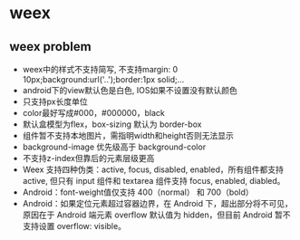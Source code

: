 # weex 
## weex problem
- weex中的样式不支持简写, 不支持margin: 0 10px;background:url('..');border:1px solid;...
- android下的view默认色是白色, IOS如果不设置没有默认颜色
- 只支持px长度单位
- color最好写成#000，#000000，black
- 默认盒模型为flex，box-sizing 默认为 border-box
- <image>组件暂不支持本地图片，需指明width和height否则无法显示
- background-image 优先级高于 background-color
- 不支持z-index但靠后的元素层级更高
- Weex 支持四种伪类：active, focus, disabled, enabled，所有组件都支持 active, 但只有 input 组件和 textarea 组件支持 focus, enabled, diabled。
- Android：font-weight值仅支持 400（normal） 和 700（bold）
- Android：如果定位元素超过容器边界，在 Android 下，超出部分将不可见，原因在于 Android 端元素 overflow 默认值为 hidden，但目前 Android 暂不支持设置 overflow: visible。
